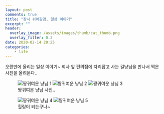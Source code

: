 ```yaml
---
layout: post
comments: true
title: "잠시 쉬어갈겸, 일상 이야기"
excerpt: ""
header:
  overlay_image: /assets/images/thumb/cat_thumb.png
  overlay_filter: 0.3
date: 2020-02-14 20:25
categories:
    - life
---
```

오랜만에 올리는 일상 이야기~ 회사 앞 편의점에 자리잡고 사는 길냥님을 만나서 찍은 사진을 올려본다..

<figure class="rsp-img type2 w30 border--none-child">
  <img src="/assets/images/post/cat_img01.png" alt="짱귀여운 냥님 1">
  <img src="/assets/images/post/cat_img02.png" alt="짱귀여운 냥님 2">
  <img src="/assets/images/post/cat_img03.png" alt="짱귀여운 냥님 3">
  <figcaption aria-hidden="true">짱귀여운 냥님 사진..</figcaption>
</figure>

<figure class="rsp-img type2 w50 border--none-child">
  <img src="/assets/images/post/cat_img04.png" alt="짱귀여운 냥님 4">
  <img src="/assets/images/post/cat_img05.png" alt="짱귀여운 냥님 5">
  <figcaption aria-hidden="true">힐링이 되는구나~</figcaption>
</figure>